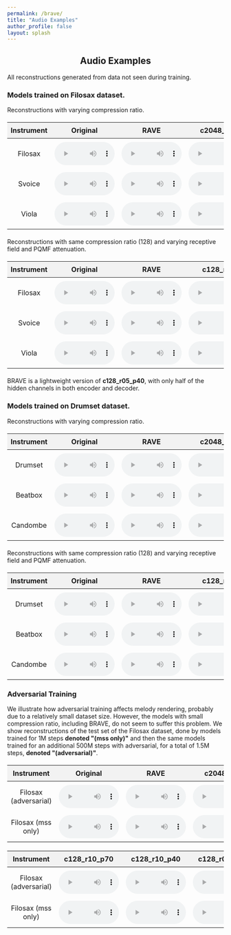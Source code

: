 ```yaml
---
permalink: /brave/
title: "Audio Examples"
author_profile: false
layout: splash
---
```

<div>
<center>
<h2>Audio Examples</h2>
</center>
</div>

<html lang="en">
<head>
    <meta charset="UTF-8">
    <meta name="viewport" content="width=device-width, initial-scale=1.0">
    <title>Filosax Models with Audio Files</title>
    <style>
        table {
            border-collapse: collapse;
            width: 100%;
            margin: 20px 0; /* Space between tables */
        }
        th, td {
            /*border: 1px solid black;*/
            padding: 8px;
            text-align: center;
        }
        th {
            background-color: #f2f2f2;
        }
        audio {
            width: 140px;
        }
    </style>
</head>

All reconstructions generated from data not seen during training.

<body>
    <h3>Models trained on <b>Filosax</b> dataset.</h3>

Reconstructions with varying compression ratio.

<table>
    <thead>
        <tr>
            <th>Instrument</th>
            <th>Original</th>
            <th>RAVE</th>
            <th>c2048_r10</th>
            <th>c1024_r10</th>
            <th>c512_r10</th>
            <th>c256_r10</th>
            <th>c128_r10</th>
        </tr>
    </thead>
    <tbody>
        <tr>
            <td>Filosax</td>
            <td><audio controls><source src="../../assets/brave/audios/Sax_45.wav" type="audio/wav"></audio></td>
            <td><audio controls><source src="../../assets/brave/audios/noise_c2048_r10-filosax_filosax_Sax_45.wav" type="audio/wav"></audio></td>
            <td><audio controls><source src="../../assets/brave/audios/c2048_r10-filosax_filosax_Sax_45.wav" type="audio/wav"></audio></td>
            <td><audio controls><source src="../../assets/brave/audios/c1024_r10-filosax_filosax_Sax_45.wav" type="audio/wav"></audio></td>
            <td><audio controls><source src="../../assets/brave/audios/c512_r10-filosax_filosax_Sax_45.wav" type="audio/wav"></audio></td>
            <td><audio controls><source src="../../assets/brave/audios/c256_r10-filosax_filosax_Sax_45.wav" type="audio/wav"></audio></td>
            <td><audio controls><source src="../../assets/brave/audios/c128_r10-filosax_filosax_Sax_45.wav" type="audio/wav"></audio></td>
        </tr>
        <tr>
            <td>Svoice</td>
            <td><audio controls><source src="../../assets/brave/audios/pos_7.wav" type="audio/wav"></audio></td>
            <td><audio controls><source src="../../assets/brave/audios/noise_c2048_r10-filosax_svoice_pos_7.wav" type="audio/wav"></audio></td>
            <td><audio controls><source src="../../assets/brave/audios/c2048_r10-filosax_svoice_pos_7.wav" type="audio/wav"></audio></td>
            <td><audio controls><source src="../../assets/brave/audios/c1024_r10-filosax_svoice_pos_7.wav" type="audio/wav"></audio></td>
            <td><audio controls><source src="../../assets/brave/audios/c512_r10-filosax_svoice_pos_7.wav" type="audio/wav"></audio></td>
            <td><audio controls><source src="../../assets/brave/audios/c256_r10-filosax_svoice_pos_7.wav" type="audio/wav"></audio></td>
            <td><audio controls><source src="../../assets/brave/audios/c128_r10-filosax_svoice_pos_7.wav" type="audio/wav"></audio></td>
        </tr>
        <tr>
            <td>Viola</td>
            <td><audio controls><source src="../../assets/brave/audios/AuSep_3_va_24_Pirates.wav" type="audio/wav"></audio></td>
            <td><audio controls><source src="../../assets/brave/audios/noise_c2048_r10-filosax_viola_AuSep_3_va_24_Pirates.wav" type="audio/wav"></audio></td>
            <td><audio controls><source src="../../assets/brave/audios/c2048_r10-filosax_viola_AuSep_3_va_24_Pirates.wav" type="audio/wav"></audio></td>
            <td><audio controls><source src="../../assets/brave/audios/c1024_r10-filosax_viola_AuSep_3_va_24_Pirates.wav" type="audio/wav"></audio></td>
            <td><audio controls><source src="../../assets/brave/audios/c512_r10-filosax_viola_AuSep_3_va_24_Pirates.wav" type="audio/wav"></audio></td>
            <td><audio controls><source src="../../assets/brave/audios/c256_r10-filosax_viola_AuSep_3_va_24_Pirates.wav" type="audio/wav"></audio></td>
            <td><audio controls><source src="../../assets/brave/audios/c128_r10-filosax_viola_AuSep_3_va_24_Pirates.wav" type="audio/wav"></audio></td>
        </tr>
    </tbody>
</table>

Reconstructions with same compression ratio (128) and varying receptive field and PQMF attenuation.

<table>
    <thead>
        <tr>
            <th>Instrument</th>
            <th>Original</th>
            <th>RAVE</th>
            <th>c128_r10</th>
            <th>c128_r10_p70</th>
            <th>c128_r10_p40</th>
            <th>c128_r05_p40</th>
            <th>BRAVE</th>
        </tr>
    </thead>
    <tbody>
        <tr>
            <td>Filosax</td>
            <td><audio controls><source src="../../assets/brave/audios/Sax_45.wav" type="audio/wav"></audio></td>
            <td><audio controls><source src="../../assets/brave/audios/noise_c2048_r10-filosax_filosax_Sax_45.wav" type="audio/wav"></audio></td>
            <td><audio controls><source src="../../assets/brave/audios/c128_r10-filosax_filosax_Sax_45.wav" type="audio/wav"></audio></td>
            <td><audio controls><source src="../../assets/brave/audios/c128_r10_p70-filosax_filosax_Sax_45.wav" type="audio/wav"></audio></td>
            <td><audio controls><source src="../../assets/brave/audios/c128_r10_p40-filosax_filosax_Sax_45.wav" type="audio/wav"></audio></td>
            <td><audio controls><source src="../../assets/brave/audios/c128_r05_p40-filosax_filosax_Sax_45.wav" type="audio/wav"></audio></td>
            <td><audio controls><source src="../../assets/brave/audios/c128_r05_p40_light-filosax_filosax_Sax_45.wav" type="audio/wav"></audio></td>
        </tr>
        <tr>
            <td>Svoice</td>
            <td><audio controls><source src="../../assets/brave/audios/pos_7.wav" type="audio/wav"></audio></td>
            <td><audio controls><source src="../../assets/brave/audios/noise_c2048_r10-filosax_svoice_pos_7.wav" type="audio/wav"></audio></td>
            <td><audio controls><source src="../../assets/brave/audios/c128_r10-filosax_svoice_pos_7.wav" type="audio/wav"></audio></td>
            <td><audio controls><source src="../../assets/brave/audios/c128_r10_p70-filosax_svoice_pos_7.wav" type="audio/wav"></audio></td>
            <td><audio controls><source src="../../assets/brave/audios/c128_r10_p40-filosax_svoice_pos_7.wav" type="audio/wav"></audio></td>
            <td><audio controls><source src="../../assets/brave/audios/c128_r05_p40-filosax_svoice_pos_7.wav" type="audio/wav"></audio></td>
            <td><audio controls><source src="../../assets/brave/audios/c128_r05_p40_light-filosax_svoice_pos_7.wav" type="audio/wav"></audio></td>
        </tr>
        <tr>
            <td>Viola</td>
            <td><audio controls><source src="../../assets/brave/audios/AuSep_3_va_24_Pirates.wav" type="audio/wav"></audio></td>
            <td><audio controls><source src="../../assets/brave/audios/noise_c2048_r10-filosax_viola_AuSep_3_va_24_Pirates.wav" type="audio/wav"></audio></td>
            <td><audio controls><source src="../../assets/brave/audios/c128_r10-filosax_viola_AuSep_3_va_24_Pirates.wav" type="audio/wav"></audio></td>
            <td><audio controls><source src="../../assets/brave/audios/c128_r10_p70-filosax_viola_AuSep_3_va_24_Pirates.wav" type="audio/wav"></audio></td>
            <td><audio controls><source src="../../assets/brave/audios/c128_r10_p40-filosax_viola_AuSep_3_va_24_Pirates.wav" type="audio/wav"></audio></td>
            <td><audio controls><source src="../../assets/brave/audios/c128_r05_p40-filosax_viola_AuSep_3_va_24_Pirates.wav" type="audio/wav"></audio></td>
            <td><audio controls><source src="../../assets/brave/audios/c128_r05_p40_light-filosax_viola_AuSep_3_va_24_Pirates.wav" type="audio/wav"></audio></td>
        </tr>
    </tbody>
</table>
BRAVE is a lightweight version of <b>c128_r05_p40</b>, with only half of the hidden channels in both encoder and decoder.

</body>

<body>
    <h3>Models trained on <b>Drumset</b> dataset.</h3>

Reconstructions with varying compression ratio.

<table>
    <thead>
        <tr>
            <th>Instrument</th>
            <th>Original</th>
            <th>RAVE</th>
            <th>c2048_r10</th>
            <th>c1024_r10</th>
            <th>c512_r10</th>
            <th>c256_r10</th>
            <th>c128_r10</th>
        </tr>
    </thead>
    <tbody>
        <tr>
            <td>Drumset</td>
            <td><audio controls><source src="../../assets/brave/audios/3_soul-groove3_86_beat_4-4_1.wav" type="audio/wav"></audio></td>
            <td><audio controls><source src="../../assets/brave/audios/noise_c2048_r10-drumset_drumset_3_soul-groove3_86_beat_4-4_1.wav" type="audio/wav"></audio></td>
            <td><audio controls><source src="../../assets/brave/audios/c2048_r10-drumset_drumset_3_soul-groove3_86_beat_4-4_1.wav" type="audio/wav"></audio></td>
            <td><audio controls><source src="../../assets/brave/audios/c1024_r10-drumset_drumset_3_soul-groove3_86_beat_4-4_1.wav" type="audio/wav"></audio></td>
            <td><audio controls><source src="../../assets/brave/audios/c512_r10-drumset_drumset_3_soul-groove3_86_beat_4-4_1.wav" type="audio/wav"></audio></td>
            <td><audio controls><source src="../../assets/brave/audios/c256_r10-drumset_drumset_3_soul-groove3_86_beat_4-4_1.wav" type="audio/wav"></audio></td>
            <td><audio controls><source src="../../assets/brave/audios/c128_r10-drumset_drumset_3_soul-groove3_86_beat_4-4_1.wav" type="audio/wav"></audio></td>
        </tr>
        <tr>
            <td>Beatbox</td>
            <td><audio controls><source src="../../assets/brave/audios/P10_HHclosed_Personal.wav" type="audio/wav"></audio></td>
            <td><audio controls><source src="../../assets/brave/audios/noise_c2048_r10-drumset_beatbox_P10_HHclosed_Personal.wav" type="audio/wav"></audio></td>
            <td><audio controls><source src="../../assets/brave/audios/c2048_r10-drumset_beatbox_P10_HHclosed_Personal.wav" type="audio/wav"></audio></td>
            <td><audio controls><source src="../../assets/brave/audios/c1024_r10-drumset_beatbox_P10_HHclosed_Personal.wav" type="audio/wav"></audio></td>
            <td><audio controls><source src="../../assets/brave/audios/c512_r10-drumset_beatbox_P10_HHclosed_Personal.wav" type="audio/wav"></audio></td>
            <td><audio controls><source src="../../assets/brave/audios/c256_r10-drumset_beatbox_P10_HHclosed_Personal.wav" type="audio/wav"></audio></td>
            <td><audio controls><source src="../../assets/brave/audios/c128_r10-drumset_beatbox_P10_HHclosed_Personal.wav" type="audio/wav"></audio></td>
        </tr>
        <tr>
            <td>Candombe</td>
            <td><audio controls><source src="../../assets/brave/audios/csic.1995_ansina1_05.flac.wav" type="audio/wav"></audio></td>
            <td><audio controls><source src="../../assets/brave/audios/noise_c2048_r10-drumset_candombe_csic.1995_ansina1_05.flac.wav" type="audio/wav"></audio></td>
            <td><audio controls><source src="../../assets/brave/audios/c2048_r10-drumset_candombe_csic.1995_ansina1_05.flac.wav" type="audio/wav"></audio></td>
            <td><audio controls><source src="../../assets/brave/audios/c1024_r10-drumset_candombe_csic.1995_ansina1_05.flac.wav" type="audio/wav"></audio></td>
            <td><audio controls><source src="../../assets/brave/audios/c512_r10-drumset_candombe_csic.1995_ansina1_05.flac.wav" type="audio/wav"></audio></td>
            <td><audio controls><source src="../../assets/brave/audios/c256_r10-drumset_candombe_csic.1995_ansina1_05.flac.wav" type="audio/wav"></audio></td>
            <td><audio controls><source src="../../assets/brave/audios/c128_r10-drumset_candombe_csic.1995_ansina1_05.flac.wav" type="audio/wav"></audio></td>
        </tr>
    </tbody>
</table>

Reconstructions with same compression ratio (128) and varying receptive field and PQMF attenuation.

<table>
    <thead>
        <tr>
            <th>Instrument</th>
            <th>Original</th>
            <th>RAVE</th>
            <th>c128_r10</th>
            <th>c128_r10_p70</th>
            <th>c128_r10_p40</th>
            <th>c128_r05_p40</th>
            <th>BRAVE</th>
        </tr>
    </thead>
    <tbody>
        <tr>
            <td>Drumset</td>
            <td><audio controls><source src="../../assets/brave/audios/3_soul-groove3_86_beat_4-4_1.wav" type="audio/wav"></audio></td>
            <td><audio controls><source src="../../assets/brave/audios/noise_c2048_r10-drumset_drumset_3_soul-groove3_86_beat_4-4_1.wav" type="audio/wav"></audio></td>
            <td><audio controls><source src="../../assets/brave/audios/c128_r10-drumset_drumset_3_soul-groove3_86_beat_4-4_1.wav" type="audio/wav"></audio></td>
            <td><audio controls><source src="../../assets/brave/audios/c128_r10_p70-drumset_drumset_3_soul-groove3_86_beat_4-4_1.wav" type="audio/wav"></audio></td>
            <td><audio controls><source src="../../assets/brave/audios/c128_r10_p40-drumset_drumset_3_soul-groove3_86_beat_4-4_1.wav" type="audio/wav"></audio></td>
            <td><audio controls><source src="../../assets/brave/audios/c128_r05_p40-drumset_drumset_3_soul-groove3_86_beat_4-4_1.wav" type="audio/wav"></audio></td>
            <td><audio controls><source src="../../assets/brave/audios/c128_r05_p40_light-drumset_drumset_3_soul-groove3_86_beat_4-4_1.wav" type="audio/wav"></audio></td>
        </tr>
        <tr>
            <td>Beatbox</td>
            <td><audio controls><source src="../../assets/brave/audios/P10_HHclosed_Personal.wav" type="audio/wav"></audio></td>
            <td><audio controls><source src="../../assets/brave/audios/noise_c2048_r10-drumset_beatbox_P10_HHclosed_Personal.wav" type="audio/wav"></audio></td>
            <td><audio controls><source src="../../assets/brave/audios/c128_r10-drumset_beatbox_P10_HHclosed_Personal.wav" type="audio/wav"></audio></td>
            <td><audio controls><source src="../../assets/brave/audios/c128_r10_p70-drumset_beatbox_P10_HHclosed_Personal.wav" type="audio/wav"></audio></td>
            <td><audio controls><source src="../../assets/brave/audios/c128_r10_p40-drumset_beatbox_P10_HHclosed_Personal.wav" type="audio/wav"></audio></td>
            <td><audio controls><source src="../../assets/brave/audios/c128_r05_p40-drumset_beatbox_P10_HHclosed_Personal.wav" type="audio/wav"></audio></td>
            <td><audio controls><source src="../../assets/brave/audios/c128_r05_p40_light-drumset_beatbox_P10_HHclosed_Personal.wav" type="audio/wav"></audio></td>
        </tr>
        <tr>
            <td>Candombe</td>
            <td><audio controls><source src="../../assets/brave/audios/csic.1995_ansina1_05.flac.wav" type="audio/wav"></audio></td>
            <td><audio controls><source src="../../assets/brave/audios/noise_c2048_r10-drumset_candombe_csic.1995_ansina1_05.flac.wav" type="audio/wav"></audio></td>
            <td><audio controls><source src="../../assets/brave/audios/c128_r10-drumset_candombe_csic.1995_ansina1_05.flac.wav" type="audio/wav"></audio></td>
            <td><audio controls><source src="../../assets/brave/audios/c128_r10_p70-drumset_candombe_csic.1995_ansina1_05.flac.wav" type="audio/wav"></audio></td>
            <td><audio controls><source src="../../assets/brave/audios/c128_r10_p40-drumset_candombe_csic.1995_ansina1_05.flac.wav" type="audio/wav"></audio></td>
            <td><audio controls><source src="../../assets/brave/audios/c128_r05_p40-drumset_candombe_csic.1995_ansina1_05.flac.wav" type="audio/wav"></audio></td>
            <td><audio controls><source src="../../assets/brave/audios/c128_r05_p40_light-drumset_candombe_csic.1995_ansina1_05.flac.wav" type="audio/wav"></audio></td>
        </tr>
    </tbody>
</table>


<h3>Adversarial Training</h3>

We illustrate how adversarial training affects melody rendering, probably due to a relatively small dataset size. 
However, the models with small compression ratio, including BRAVE, do not seem to suffer this problem.
We show reconstructions of the test set of the Filosax dataset, done by models trained for 1M steps <b>denoted "(mss only)"</b>
and then the same models trained for an additional 500M steps with adversarial, for a total of 1.5M steps, <b>denoted "(adversarial)"</b>.

<table>
    <thead>
        <tr>
            <th>Instrument</th>
            <th>Original</th>
            <th>RAVE</th>
            <th>c2048_r10</th>
            <th>c1024_r10</th>
            <th>c512_r10</th>
            <th>c256_r10</th>
            <th>c128_r10</th>
        </tr>
    </thead>
    <tbody>
        <tr>
            <td>Filosax (adversarial)</td>
            <td><audio controls><source src="../../assets/brave/audios/Sax_45.wav" type="audio/wav"></audio></td>
            <td><audio controls><source src="../../assets/brave/audios/noise_c2048_r10-filosax_filosax_Sax_45.wav" type="audio/wav"></audio></td>
            <td><audio controls><source src="../../assets/brave/audios/c2048_r10-filosax_filosax_Sax_45.wav" type="audio/wav"></audio></td>
            <td><audio controls><source src="../../assets/brave/audios/c1024_r10-filosax_filosax_Sax_45.wav" type="audio/wav"></audio></td>
            <td><audio controls><source src="../../assets/brave/audios/c512_r10-filosax_filosax_Sax_45.wav" type="audio/wav"></audio></td>
            <td><audio controls><source src="../../assets/brave/audios/c256_r10-filosax_filosax_Sax_45.wav" type="audio/wav"></audio></td>
            <td><audio controls><source src="../../assets/brave/audios/c128_r10-filosax_filosax_Sax_45.wav" type="audio/wav"></audio></td>
        </tr>
        <tr>
            <td>Filosax (mss only)</td>
            <td><audio controls><source src="../../assets/brave/audios/Sax_45.wav" type="audio/wav"></audio></td>
            <td><audio controls><source src="../../assets/brave/audios/mss/noise_c2048_r10-filosax_filosax_Sax_45.wav" type="audio/wav"></audio></td>
            <td><audio controls><source src="../../assets/brave/audios/mss/c2048_r10-filosax_filosax_Sax_45.wav" type="audio/wav"></audio></td>
            <td><audio controls><source src="../../assets/brave/audios/mss/c1024_r10-filosax_filosax_Sax_45.wav" type="audio/wav"></audio></td>
            <td><audio controls><source src="../../assets/brave/audios/mss/c512_r10-filosax_filosax_Sax_45.wav" type="audio/wav"></audio></td>
            <td><audio controls><source src="../../assets/brave/audios/mss/c256_r10-filosax_filosax_Sax_45.wav" type="audio/wav"></audio></td>
            <td><audio controls><source src="../../assets/brave/audios/mss/c128_r10-filosax_filosax_Sax_45.wav" type="audio/wav"></audio></td>
        </tr>
    </tbody>
</table>


<table>
    <thead>
        <tr>
            <th>Instrument</th>
            <th>c128_r10_p70</th>
            <th>c128_r10_p40</th>
            <th>c128_r05_p40</th>
            <th>BRAVE</th>
        </tr>
    </thead>
    <tbody>
        <tr>
            <td>Filosax (adversarial)</td>
            <td><audio controls><source src="../../assets/brave/audios/c128_r10_p70-filosax_filosax_Sax_45.wav" type="audio/wav"></audio></td>
            <td><audio controls><source src="../../assets/brave/audios/c128_r10_p40-filosax_filosax_Sax_45.wav" type="audio/wav"></audio></td>
            <td><audio controls><source src="../../assets/brave/audios/c128_r05_p40-filosax_filosax_Sax_45.wav" type="audio/wav"></audio></td>
            <td><audio controls><source src="../../assets/brave/audios/c128_r05_p40_light-filosax_filosax_Sax_45.wav" type="audio/wav"></audio></td>
        </tr>
        <tr>
            <td>Filosax (mss only)</td>
            <td><audio controls><source src="../../assets/brave/audios/mss/c128_r10_p70-filosax_filosax_Sax_45.wav" type="audio/wav"></audio></td>
            <td><audio controls><source src="../../assets/brave/audios/mss/c128_r10_p40-filosax_filosax_Sax_45.wav" type="audio/wav"></audio></td>
            <td><audio controls><source src="../../assets/brave/audios/mss/c128_r05_p40-filosax_filosax_Sax_45.wav" type="audio/wav"></audio></td>
            <td><audio controls><source src="../../assets/brave/audios/mss/c128_r05_p40_light-filosax_filosax_Sax_45.wav" type="audio/wav"></audio></td>
        </tr>
    </tbody>
</table>


</body>
</html>